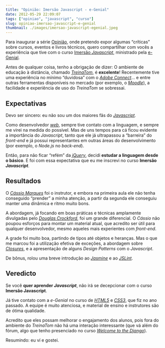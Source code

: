 ```yaml
---
title: "Opinião: Imersão Javascript - e-Genial"
date: 2012-05-29 22:09:07
tags: ["opiniao", "javascript", "curso"]
slug: opiniao-imersao-javascript-e-genial
thumbnail: ./images/imersao-javascript-egenial.jpeg
---
```


Para inaugurar a série
[Opinião][], onde pretendo expor algumas “críticas” sobre cursos,
eventos e livros técnicos, quero compartilhar com vocês a experiência
que tive com o curso [Imersão *Javascript*][], ministrado pela
[e-Genial][].

Antes de qualquer coisa, tenho a obrigação de dizer: O ambiente de
educação à distância, chamado [*TreinaTom*][], é **excelente**!
Recentemente tive uma experiência no mínimo “duvidosa” com o [*Adobe Connect*][]...
e entre outras ferramentas disponíveis no mercado (por
exemplo, o [*Moodle*][]), a facilidade e experiência de uso do
_TreinaTom_ se sobressai.

## Expectativas

Devo ser sincero: eu não sou um dos maiores fãs do [*Javascript*][].

Como desenvolvedor [*web*][], sempre tive contato com a linguagem, e
sempre me virei na medida do possível. Mas de uns tempos para cá ficou
evidente a importância do _Javascript_, tanto que ele já ultrapassou a
“barreira” do _front-end_ e já possui representantes em outras áreas do
desenvolvimento (por exemplo, o _Node.js_ no _back-end_).

Então, para não ficar “refém” da [*jQuery*][], decidi **estudar a
linguagem desde o básico**. E foi com essa expectativa que eu me
inscrevi no curso **Imersão _Javascript_**.

## Resultados

O [*Cássio Marques*][] foi o instrutor, e embora na primeira aula ele
não tenha conseguido “prender” a minha atenção, a partir da segunda ele
conseguiu manter uma dinâmica e ritmo muito bons.

A abordagem, já focando em boas práticas e técnicas amplamente
divulgadas pelo [*Douglas Crockford*][], foi um grande diferencial. O
_Cássio_ não poupou esforços para montar um material atual, que acredito
ser útil para qualquer desenvolvedor, mesmo aqueles mais experientes com
_front-end_.

A grade foi muito boa, partindo de tipos até objetos e heranças. Mas o
que me marcou foi a utilização efetiva de exceções, a abordagem sobre
[*Closures*][], e a apresentação de alguns _Design Patterns_ com o
_Javascript_.

De bônus, rolou uma breve introdução ao [*Jasmine*][] e ao [*JSLint*][].

## Veredicto

Se você **quer aprender _Javascript_**, não irá se decepcionar com o
curso **Imersão Javascript**.

Já tive contato com a _e-Genial_ no curso de [*HTML5*][] e [*CSS3*][],
que fiz no ano passado. A equipe é muito atenciosa, e material de ensino
e instrutores são de ótima qualidade.

Acredito que eles possam melhorar o engajamento dos alunos, pois fora do
ambiente do _TreinaTom_ não há uma interação interessante (que vá além
do fórum, algo que tenho presenciado no curso [*Welcome to the
Django*][]).

Resumindo: eu ví e gostei.

[opinião]: /tag/opiniao.html "Veja outras opiniões minhas sobre livros e cursos"
[imersão *javascript*]: http://www.edukee.com/pt/curso/javascript/turma-b/1326888846 "Conheça a grade do curso"
[e-genial]: http://www.egenial.com/ "Cursos online para desenvolvedores e empreendedores Web"
[*treinatom*]: http://www.treinatom.com.br/pt/ "Conheço o ambiente Ead da e-Genial"
[*adobe connect*]: http://www.adobe.com/br/products/connect/ "Conheça o ambiente de comunicação pela Web da Adobe"
[*moodle*]: http://moodle.org/ "O Moodle é uma ferramenta de educação open source"
[*javascript*]: /tag/javascript.html "Leia mais sobre Javascript"
[*web*]: /tag/desenvolvimento-web.html "Leia mais sobre Web"
[*jquery*]: http://jquery.com/ "Conheça o framework jQuery"
[*cássio marques*]: http://www.twitter.com/cassiomarques "Siga o Cássio no Twitter"
[*douglas crockford*]: http://www.crockford.com/ "Visite o site pessoal do Crockford"
[*closures*]: /2011/05/29/afinal-o-que-sao-closures.html "Afinal, o que são Closures?"
[*jasmine*]: http://pivotal.github.com/jasmine/ "BDD em Javascript"
[*jslint*]: http://www.jslint.com/ "Meça a qualidade do seu código Javascript"
[*html5*]: /tag/html5.html "Leia mais sobre HTML5"
[*css3*]: /tag/css3.html "Leia mais sobre CSS3"
[*welcome to the django*]: http://welcometothedjango.com.br/ "Aprenda Python e Django na prática"
